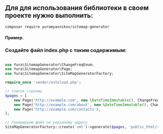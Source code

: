 ## Для для использования библиотеки в своем проекте нужно выполнить:
```bash
composer require yuramyasnikov/sitemap-generator
```

#### Пример.
### Создайте файл index.php с таким содержимым:
```php

use Yura\SitemapGenerator\ChangeFreqEnum;
use Yura\SitemapGenerator\Page;
use Yura\SitemapGenerator\SiteMapGeneratorFactory;

require_once 'vendor/autoload.php';

// Список страниц
$pages = [
    new Page('http://example.com', new \DateTimeImmutable(), ChangeFreqEnum::Monthly, 1),
    new Page('http://example.com/about', new \DateTimeImmutable(), ChangeFreqEnum::Monthly, 1),
    new Page('http://example.com/contacts'),
];

// Генерируем файл по указаному адресу
SiteMapGeneratorFactory::create('xml')->generate($pages, 'public_html/sitemap.xml');

```